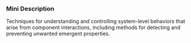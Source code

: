 ### Mini Description

Techniques for understanding and controlling system-level behaviors that arise from component interactions, including methods for detecting and preventing unwanted emergent properties.
